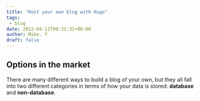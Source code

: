 ```yaml
---
title: "Host your own blog with Hugo"
tags:
 - blog 
date: 2022-04-11T00:31:31+08:00
author: Mike. Y
draft: false
---
```


## 

## Options in the market

There are many different ways to build a blog of your own, but they all fall into two different categories in terms of how your data is stored: **database** and **non-database**.
